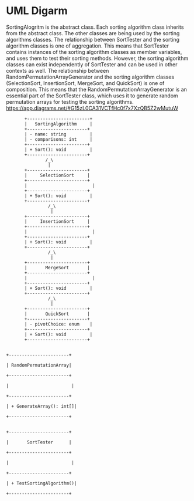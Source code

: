 # UML Digarm        

SortingAlogritm is the abstract class. Each sorting algorithm class inherits from the abstract class. 
The other classes are being used by the sorting algorithms classes. 
The relationship between SortTester and the sorting algorithm classes is one of aggregation. This means that SortTester contains instances of the sorting algorithm classes as member variables, and uses them to test their sorting methods. However, the sorting algorithm classes can exist independently of SortTester and can be used in other contexts as well.
The relationship between RandomPermutationArrayGenerator and the sorting algorithm classes (SelectionSort, InsertionSort, MergeSort, and QuickSort) is one of composition. This means that the RandomPermutationArrayGenerator is an essential part of the SortTester class, which uses it to generate random permutation arrays for testing the sorting algorithms.
https://app.diagrams.net/#G15zL0CA31VCTfHc0f7x7XzQB5Z2wMutuW



           +------------------------+
           |   SortingAlgorithm     |
           +-----------------------+
           | - name: string         |
           | - comparisons: int     |
           +-----------------------+
           | + Sort(): void         |
           +-----------------------+
                   /_\
                    |
           +-----------------------+
           |     SelectionSort     |
           +-----------------------+
           |                         |
           +-----------------------+
           | + Sort(): void         |
           +-----------------------+
                    /_\
                     |
           +-----------------------+
           |     InsertionSort     |
           +-----------------------+
           |                         |
           +-----------------------+
           | + Sort(): void         |
           +-----------------------+
                    /_\
                     |
           +-----------------------+
           |       MergeSort       |
           +-----------------------+
           |                         |
           +-----------------------+
           | + Sort(): void         |
           +-----------------------+
                    /_\
                     |
           +-----------------------+
           |       QuickSort       |
           +-----------------------+
           | - pivotChoice: enum    |
           +-----------------------+
           | + Sort(): void         |
           +-----------------------+
                 
                                                                                                              +-----------------------+
                                                                                                              | RandomPermutationArray|
                                                                                                              +-----------------------+
                                                                                                              |                        |
                                                                                                              +-----------------------+
                                                                                                              | + GenerateArray(): int[]|
                                                                                                              +-----------------------+
                   
                                                                                                              +-----------------------+
                                                                                                              |       SortTester      |
                                                                                                              +-----------------------+
                                                                                                              |                        |
                                                                                                              +-----------------------+
                                                                                                              | + TestSortingAlgorithm()|
                                                                                                              +-----------------------+
